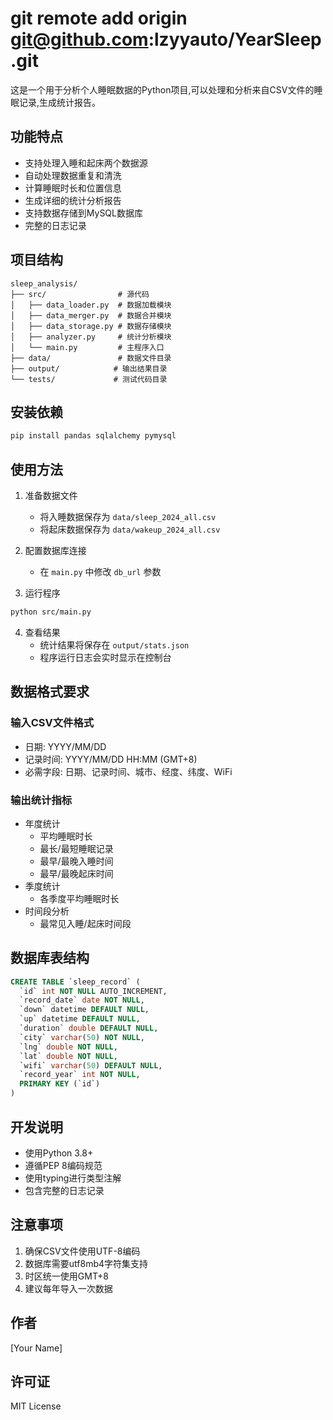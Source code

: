 # git remote add origin git@github.com:lzyyauto/YearSleep.git

这是一个用于分析个人睡眠数据的Python项目,可以处理和分析来自CSV文件的睡眠记录,生成统计报告。

## 功能特点

- 支持处理入睡和起床两个数据源
- 自动处理数据重复和清洗
- 计算睡眠时长和位置信息
- 生成详细的统计分析报告
- 支持数据存储到MySQL数据库
- 完整的日志记录

## 项目结构

```
sleep_analysis/
├── src/                # 源代码
│   ├── data_loader.py  # 数据加载模块
│   ├── data_merger.py  # 数据合并模块
│   ├── data_storage.py # 数据存储模块
│   ├── analyzer.py     # 统计分析模块
│   └── main.py         # 主程序入口
├── data/               # 数据文件目录
├── output/            # 输出结果目录
└── tests/             # 测试代码目录
```

## 安装依赖

```bash
pip install pandas sqlalchemy pymysql
```

## 使用方法

1. 准备数据文件
   - 将入睡数据保存为 `data/sleep_2024_all.csv`
   - 将起床数据保存为 `data/wakeup_2024_all.csv`

2. 配置数据库连接
   - 在 `main.py` 中修改 `db_url` 参数

3. 运行程序
```bash
python src/main.py
```

4. 查看结果
   - 统计结果将保存在 `output/stats.json`
   - 程序运行日志会实时显示在控制台

## 数据格式要求

### 输入CSV文件格式
- 日期: YYYY/MM/DD
- 记录时间: YYYY/MM/DD HH:MM (GMT+8)
- 必需字段: 日期、记录时间、城市、经度、纬度、WiFi

### 输出统计指标
- 年度统计
  - 平均睡眠时长
  - 最长/最短睡眠记录
  - 最早/最晚入睡时间
  - 最早/最晚起床时间
- 季度统计
  - 各季度平均睡眠时长
- 时间段分析
  - 最常见入睡/起床时间段

## 数据库表结构

```sql
CREATE TABLE `sleep_record` (
  `id` int NOT NULL AUTO_INCREMENT,
  `record_date` date NOT NULL,
  `down` datetime DEFAULT NULL,
  `up` datetime DEFAULT NULL,
  `duration` double DEFAULT NULL,
  `city` varchar(50) NOT NULL,
  `lng` double NOT NULL,
  `lat` double NOT NULL,
  `wifi` varchar(50) DEFAULT NULL,
  `record_year` int NOT NULL,
  PRIMARY KEY (`id`)
)
```

## 开发说明

- 使用Python 3.8+
- 遵循PEP 8编码规范
- 使用typing进行类型注解
- 包含完整的日志记录

## 注意事项

1. 确保CSV文件使用UTF-8编码
2. 数据库需要utf8mb4字符集支持
3. 时区统一使用GMT+8
4. 建议每年导入一次数据

## 作者

[Your Name]

## 许可证

MIT License 